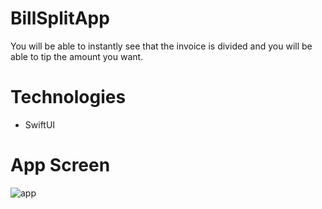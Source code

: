 # BillSplitApp

You will be able to instantly see that the invoice is divided and you will be able to tip the amount you want.

# Technologies
- SwiftUI
 
# App Screen
![app](https://user-images.githubusercontent.com/74216005/192144016-9c0d82f0-44fb-41f7-a776-450e429ebdb8.gif)
 
 
